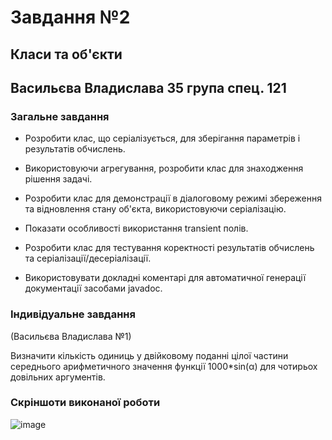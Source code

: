 # Завдання №2 
## Класи та об'єкти 
## Васильєва Владислава 35 група спец. 121
### Загальне завдання 
- Розробити клас, що серіалізується, для зберігання параметрів і результатів обчислень.

- Використовуючи агрегування, розробити клас для знаходження рішення задачі.

- Розробити клас для демонстрації в діалоговому режимі збереження та відновлення стану об'єкта, використовуючи серіалізацію.

- Показати особливості використання transient полів.

- Розробити клас для тестування коректності результатів обчислень та серіалізації/десеріалізації.

- Використовувати докладні коментарі для автоматичної генерації документації засобами javadoc.

### Індивідуальне завдання 
(Васильєва Владислава №1) 

Визначити кількість одиниць у двійковому поданні цілої частини середнього арифметичного значення функції 1000*sin(α) для чотирьох довільних аргументів.

### Скріншоти виконаної роботи 
![image](https://user-images.githubusercontent.com/91936629/160198938-23e2041a-1243-4e4c-a517-056c8b6fbf2a.png)
